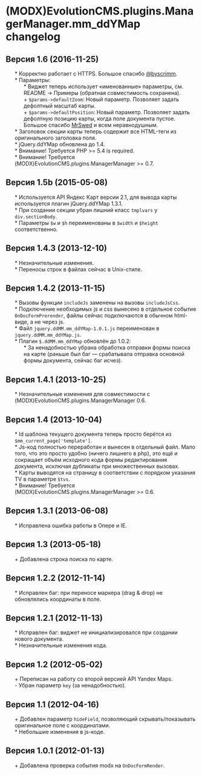 # (MODX)EvolutionCMS.plugins.ManagerManager.mm_ddYMap changelog


## Версия 1.6 (2016-11-25)
* \* Корректно работает с HTTPS. Большое спасибо [@byscrimm](https://github.com/byscrimm).
* \* Параметры:
	* \* Виджет теперь использует «именованные» параметры, см. README → Примеры (обратная совместимость сохранена).
	* \+ `$params->defaultZoom`: Новый параметр. Позволяет задать дефолтный масштаб карты.
	* \+ `$params->defaultPosition`: Новый параметр. Позволяет задать дефолтную позицию карты, когда поле документа пустое. Большое спасибо [MrSwed](https://github.com/MrSwed) и всем неравнодушным.
* \* Заголовок секции карты теперь содержит все HTML-теги из оригинального заголовка поля.
* \* jQuery.ddYMap обновлена до 1.4.
* \* Внимание! Требуется PHP >= 5.4 is required.
* \* Внимание! Требуется (MODX)EvolutionCMS.plugins.ManagerManager >= 0.7.


## Версия 1.5b (2015-05-08)
* \* Используется API Яндекс Карт версии 2.1, для вывода карты используется плагин jQuery.ddYMap 1.3.1.
* \* При создании секции убран лишний класс `tmplvars` у `div.sectionBody`.
* \* Параметры `$w` и `$h` переименованы в `$width` и `$height` соответственно.


## Версия 1.4.3 (2013-12-10)
* \* Незначительные изменения.
* \* Переносы строк в файлах сейчас в Unix-стиле.


## Версия 1.4.2 (2013-11-15)
* \* Вызовы функции `includeJs` заменены на вызовы `includeJsCss`.
* \* Подключение необходимых js и css вынесено в отдельное событие `OnDocFormPrerender`, файлы сейчас подключаются в обычном html-виде, а не через js.
* \* Файл `jquery.ddMM.mm_ddYMap-1.0.1.js` переименован в `jquery.ddMM.mm_ddYMap.js`.
* \* Плагин `$.ddMM.mm_ddYMap` обновлён до 1.0.2:
	* \* За ненадобностью убрана обработка отправки формы поиска на карте (раньше был баг — срабатывала отправка основной формы документа, сейчас баг исчез).


## Версия 1.4.1 (2013-10-25)
* \* Незначительные изменения для совместимости с (MODX)EvolutionCMS.plugins.ManagerManager 0.6.


## Версия 1.4 (2013-10-04)
* \* Id шаблона текущего документа теперь просто берётся из `$mm_current_page['template']`.
* \* Js-код полностью переработан и вынесен в отдельный файл. Мало того, что это просто удобно (ничего лишнего в php), это ещё и сокращает объём исходного кода формы редактирования документа, исключая дубликаты при множественных вызовах.
* \* Карты выводятся на страницу в соответствии с порядком указания TV в параметре `$tvs`.
* \* Внимание! Требуется (MODX)EvolutionCMS.plugins.ManagerManager >= 0.6.


## Версия 1.3.1 (2013-06-08)
* \* Исправлена ошибка работы в Опере и IE.


## Версия 1.3 (2013-05-18)
* \+ Добавлена строка поиска по карте.


## Версия 1.2.2 (2012-11-14)
* \* Исправлен баг: при переносе маркера (drag & drop) не обновлялись координаты в поле.


## Версия 1.2.1 (2012-11-13)
* \* Исправлен баг: виджет не инициализировался при создании нового документа.
* \* Незначительные изменения кода.


## Версия 1.2 (2012-05-02)
* \+ Переписан на работу со второй версией API Yandex Maps.
* \- Убран параметр `key` (за ненадобностью).


## Версия 1.1 (2012-04-16)
* \+ Добавлен параметр `hideField`, позволяющий скрывать/показывать оригинальное поле с координатами.
* \* Небольшие изменения в js-коде.


## Версия 1.0.1 (2012-01-13)
* \+ Добавлена проверка события modx на `OnDocFormRender`.


<link rel="stylesheet" type="text/css" href="https://raw.githack.com/DivanDesign/CSS.ddMarkdown/master/style.min.css" />
<style>ul{list-style:none;}</style>